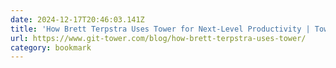 ```yaml
---
date: 2024-12-17T20:46:03.141Z
title: 'How Brett Terpstra Uses Tower for Next-Level Productivity | Tower Blog'
url: https://www.git-tower.com/blog/how-brett-terpstra-uses-tower/
category: bookmark
---
```

